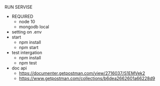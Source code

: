 RUN SERVISE
- REQUIRED
	- node 10
	- mongodb local
- setting on .env
- start
	- npm install
	- npm start
- test intergation
	- npm install
	- npm test
- doc api
  - https://documenter.getpostman.com/view/2716037/S1EMVek2
  - https://www.getpostman.com/collections/b6dea2662601a66228d9

